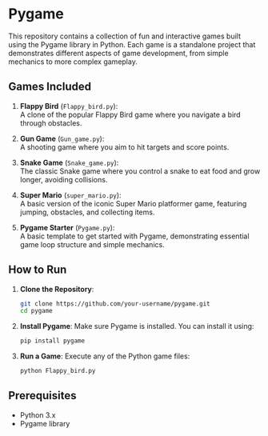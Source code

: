 # Pygame

This repository contains a collection of fun and interactive games built using the Pygame library in Python. Each game is a standalone project that demonstrates different aspects of game development, from simple mechanics to more complex gameplay.

## Games Included

1. **Flappy Bird** (`Flappy_bird.py`):  
   A clone of the popular Flappy Bird game where you navigate a bird through obstacles.

2. **Gun Game** (`Gun_game.py`):  
   A shooting game where you aim to hit targets and score points.

3. **Snake Game** (`Snake_game.py`):  
   The classic Snake game where you control a snake to eat food and grow longer, avoiding collisions.

4. **Super Mario** (`super_mario.py`):  
   A basic version of the iconic Super Mario platformer game, featuring jumping, obstacles, and collecting items.

5. **Pygame Starter** (`Pygame.py`):  
   A basic template to get started with Pygame, demonstrating essential game loop structure and simple mechanics.

## How to Run

1. **Clone the Repository**:
   ```bash
   git clone https://github.com/your-username/pygame.git
   cd pygame
   ```

2. **Install Pygame**:
   Make sure Pygame is installed. You can install it using:
   ```bash
   pip install pygame
   ```

3. **Run a Game**:
   Execute any of the Python game files:
   ```bash
   python Flappy_bird.py
   ```

## Prerequisites

- Python 3.x
- Pygame library